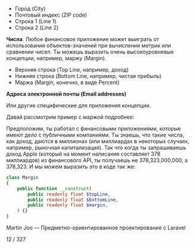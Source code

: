 * Город (City)
* Почтовый индекс (ZIP code)
* Строка 1 (Line 1)
* Строка 2 (Line 2)

**Числа**. Любое финансовое приложение может выиграть от использования объектов-значений при вычислении метрик или сравнении чисел. Ты можешь выразить очень высокоуровневые концепции, например, маржу (Margin).

* Верхняя строка (Top Line, например, доход)
* Нижняя строка (Bottom Line, например, чистая прибыль)
* Маржа (Margin, конечно, в виде Percent)

**Адреса электронной почты (Email addresses)**

Или другие специфические для приложения концепции.

Давай рассмотрим пример с маржой подробнее:

Предположим, ты работал с финансовыми приложениями, которые имеют дело с публичными компаниями. Ты знаешь, что такие числа, как доход, даются в миллионах (или миллиардах в некоторых случаях, например, рыночная капитализация). Так что когда ты запрашиваешь доход Apple (который на момент написания составляет 378 миллиардов) из финансового API, ты получаешь не 378,323,000,000, а 378,323. И мы можем выразить это в коде так же:

```php
class Margin
{
    public function __construct(
        public readonly float $topLine,
        public readonly float $bottomLine,
        public readonly float $margin,
    ) {}
}
```

Martin Joo — Предметно-ориентированное проектирование с Laravel

12 / 327
